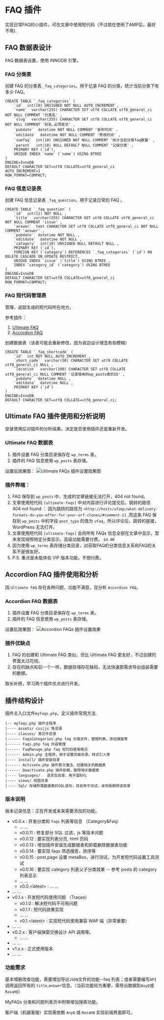 # FAQ 插件 #
实现日常FAQ的小插件，可在文章中使用短代码（不过若在使用了AMP后，最好不用).

## FAQ 数据表设计 ##
FAQ 数据表设置，使用 INNODB 引擎。

### FAQ 分类表 ###
创建 FAQ 的分类表 `_faq_categories`。用于记录 FAQ 的分类，统计当前分类下有多少 FAQ。

	CREATE TABLE `_faq_categories` (
		`id`  int(10) UNSIGNED NOT NULL AUTO_INCREMENT ,
		`name`  varchar(255) CHARACTER SET utf8 COLLATE utf8_general_ci NOT NULL COMMENT '分类名' ,
		`slug`  varchar(255) CHARACTER SET utf8 COLLATE utf8_general_ci NOT NULL COMMENT '别名,必须英文' ,
		`pubdate`  datetime NOT NULL COMMENT '发布时间' ,
		`editdate`  datetime NOT NULL COMMENT '修改时间' ,
		`sumfaq`  int(10) UNSIGNED NOT NULL COMMENT '统计当前分类faq数量' ,
		`parent`  int(10) NULL DEFAULT NULL COMMENT '父级分类' ,
		PRIMARY KEY (`id`),
		UNIQUE INDEX `name` (`name`) USING BTREE 
	)
	ENGINE=InnoDB
	DEFAULT CHARACTER SET=utf8 COLLATE=utf8_general_ci
	AUTO_INCREMENT=1
	ROW_FORMAT=COMPACT;

### FAQ 信息记录表 ###
创建 FAQ 信息记录表 `_faq_question`。用于记录日常的 FAQ 。

	CREATE TABLE `_faq_question` (
		`id`  int(11) NOT NULL ,
		`title`  varchar(255) CHARACTER SET utf8 COLLATE utf8_general_ci NOT NULL COMMENT 'issue' ,
		`answer`  text CHARACTER SET utf8 COLLATE utf8_general_ci NOT NULL COMMENT 'answer' ,
		`pubdate`  datetime NOT NULL ,
		`editdate`  datetime NOT NULL ,
		`catagory`  int(10) UNSIGNED NULL DEFAULT NULL ,
		PRIMARY KEY (`id`),
		FOREIGN KEY (`catagory`) REFERENCES `_faq_catagories` (`id`) ON DELETE CASCADE ON UPDATE RESTRICT,
		UNIQUE INDEX `issue` (`title`) USING BTREE ,
		INDEX `category_id` (`category`) USING BTREE 
	)
	ENGINE=InnoDB
	DEFAULT CHARACTER SET=utf8 COLLATE=utf8_general_ci
	ROW_FORMAT=COMPACT;

### FAQ 短代码管理表 ###
管理，追踪生成的短代码所在地方。

参考插件：
1. [Ultimate FAQ](https://wordpress.org/plugins/ultimate-faqs/ "Ultimate FAQ")
2. [Accordion FAQ](https://wordpress.org/plugins/responsive-accordion-and-collapse/ "Accordion FAQ")

创建数据表（该表可能会重新修改，因为该边设计理念有些模糊）

	CREATE TABLE `_faq_shortcode` (
		`id`  int NOT NULL AUTO_INCREMENT ,
		`short_code`  varchar(50) CHARACTER SET utf8 COLLATE utf8_general_ci NULL ,
		`location`  varchar(100) CHARACTER SET utf8 COLLATE utf8_general_ci NULL COMMENT '记录使用的wp_posts表的ID' ,
		`pubdate`  datetime NULL ,
		`editdate`  datetime NULL ,
		PRIMARY KEY (`id`)
	)
	ENGINE=InnoDB
	DEFAULT CHARACTER SET=utf8 COLLATE=utf8_general_ci;

## Ultimate FAQ 插件使用和分析说明 ##
安装使用后对插件的分析结果，决定是否使用插件还是重新开发。

### Ultimate FAQ 数据表 ### 
1. 插件设置 FAQ 分类目录保存在 `wp_terms` 表。
2. 插件的 FAQ 信息使用 `wp_posts` 表存储。

设置后效果图：
![Ultimate FAQs 插件设置效果图](https://i.imgur.com/Rq4vo49.png)

### 插件弊端： ###
1. FAQ 保存到 `wp_posts` 中，生成的文章链接无法打开，404 not found。
2. 文章使用短代码 `[ultimate-faqs]` 中对内容进行评论提交后，跳转的路径 404 not found ： 因为跳转的路径为 `<http://host>/ufaqs/what-delivery-formats-do-you-offer-for-your-orf-clones/#comment-11` ,而这条 FAQ 保存到 `wp_posts` 中的字段 `post_type` 的值为 `ufaq`，所以评论后，跳转的链接，WordPress 无法打开。
3. 文章使用短代码 `[ultimate-faqs]` 会将所有 FAQs 信息全部在文章中显示，暂未发现按照特定分类显示。高级功能需要付费。 `$4.00`
4. 因为使用 `wp_terms` 表存储分类目录，对获取FAQ的分类信息关系和FAQ的关系不是很友好。
5. P.S. 重点是未能体验 VIP 版本功能，不想付费。


## Accordion FAQ 插件使用和分析 ##
因 `Ultimate FAQ` 存在各种问题，功能不满意，现分析 `Accordion FAQ`。

### Accordion FAQ 数据表 ### 
1. 插件设置 FAQ 分类目录保存在 `wp_terms` 表。
2. 插件的 FAQ 信息使用 `wp_posts` 表存储。

设置后效果图：
![Accordion FAQs 插件设置效果](https://i.imgur.com/TisqxBS.png)

### 插件优缺点 ###
1. FAQ 的创建和 Ultimate FAQ 类似，但比 Ultimate FAQ 更友好，不过创建的界面太过花俏。
2. 存在的缺点和前一个一样，数据存储存在缺陷，无法快速那需求导出组装需要的数据。


取长补短，学习两个插件优点进行开发。


## 插件结构设计 ##
插件主入口文件`myfaqs.php`，定义插件常用方法.

	|-- myfaqs.php 插件主程序
	|---- assets/ css|js 等资源
	|---- classes/ 类文件目录
	|------ FaqsCategories.php faq 分类文件，管理列表，添加弹窗等
	|------ Faqs.php faq 内容管理
	|------ FaqManage.php faq 短代码使用情况
	|------ Admin.php 主程序，用于设置页面目录，样式引入等
	|---- install/ 插件安装目录
	|------ Activate.php 插件首次激活，创建相关的数据表
	|------ Deactivate.php 插件卸载，删除相关数据表
	|---- languages/   语言包目录，用于国际化
	|---- views/ 视图目录
	|---- Sql/ 存储所需数据表的SQL语句，目前用于测试，发布版删除该目录

### 版本说明 ###
版本记录信息：正在开发或未来需要添加的功能。

- v0.0.x : 开发分类和 `faqs` 列表等信息 （Category&Faq）
	- ... ...
	- v0.0.11 : 修复部分 SQL 过滤，js 等技术问题
	- v0.0.12 : 要实现列表分页, html 页码
	- v0.0.13 : 增加插件安装生成数据表和卸载删除数据表功能
	- v0.0.14 : 要实现 faqs 筛选搜索，排序等
	- v0.0.15 : post,page 设置 metaBox，进行测试，为开发短代码设置工具测试
	- v0.0.16 : 要实现 category 列表父子分类效果 -- 参考 posts 的 category 列表显示
	- ... ... 
	- v0.0.&lt;latest> : ... ...
- ... ...
- v0.1.x : 开发短代码使用问题 （Traces）
	- v0.1.0 : 解决短代码不可用问题
	- v0.1.1 : 短代码效果实现 
	- ... ...
	- v0.1.&lt;latest> : 实现短代码使用兼容 WAP 端（非常重要）
- ... ...
- v0.2.x : 客户端弹窗交换设计 API 调用等。
	- ... ...
- ... ...
- v1.x.x : 正式使用版本
- ... ...

### 功能需求 ###
基本增删改查功能，需要增加导出`JSON`文件的功能--faq 列表；或者需要编写`API`调用返回所有的 `title`,`answer`信息。（当前功能较为重要，需导出数据到`AnyQ`或`RasaHQ`）

MyFAQs 分类和问题列表页中附带增加搜索功能。

客户端（机器客服）实现需依赖 `AnyQ` 或 `RasaHQ` 实现前端界面即可。
